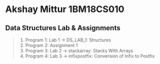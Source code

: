 # Akshay Mittur 1BM18CS010
## Data Structures Lab & Assignments

> 1. Program 1: Lab 1 -> DS_LAB_1: Structures
> 2. Program 2: Assignment 1
> 3. Program 3: Lab 2 -> stackarray: Stacks With Arrays
> 4. Program 4: Lab 3 -> infixpostfix: Conversion of Infix to Postfix
